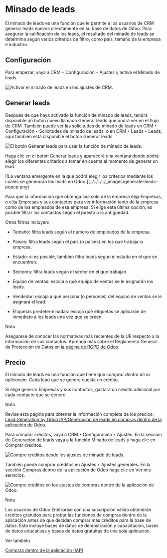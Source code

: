 # Minado de leads

El minado de leads es una función que le permite a los usuarios de CRM generar
leads nuevos directamente en su base de datos de Odoo. Para asegurar la
calificación de los leads, el resultado del minado de leads se determina según
varios criterios de filtro, como país, tamaño de la empresa e industria.

## Configuración

Para empezar, vaya a CRM ‣ Configuración ‣ Ajustes y active el Minado de
leads.

![Activar el minado de leads en los ajustes de
CRM.](../../../../_images/activate-lead-mining.png)

## Generar leads

Después de que haya activado la función de minado de leads, tendrá disponible
un botón nuevo llamado Generar leads que podrá ver en el flujo de CRM. También
puede ver las solicitudes de minado de leads en CRM ‣ Configuración ‣
Solicitudes de minado de leads, o en CRM ‣ Leads ‣ Leads, aquí también está
disponible el botón Generar leads.

![El botón Generar leads para usar la función de minado de
leads.](../../../../_images/generate-leads-button.png)

Haga clic en el botón Generar leads y aparecerá una ventana donde podrá elegir
los diferentes criterios a tomar en cuenta al momento de generar un lead.

![La ventana emergente en la que podrá elegir los criterios mediante los
cuales se generarán los leads en Odoo.](../../../../_images/generate-leads-
popup.png)

Para que la información que obtenga sea solo de la empresa elija Empresas, o
elija Empresas y sus contactos para ver información tanto de la empresa como
de los empleados de esa empresa. Si elige esta última opción, es posible
filtrar los contactos según el puesto o la antigüedad.

Otros filtros incluyen:

  * Tamaño: filtra leads según el número de empleados de la empresa.

  * Países: filtra leads según el país (o países) en los que trabaja la empresa.

  * Estado: si es posible, también filtra leads según el estado en el que se encuentren.

  * Sectores: filtra leads según el sector en el que trabajan.

  * Equipo de ventas: escoja a qué equipo de ventas se le asignarán los leads.

  * Vendedor: escoja a qué persona (o personas) del equipo de ventas se le asignará el lead.

  * Etiquetas predeterminadas: escoja qué etiquetas se aplicarán de inmediato a los leads una vez que se creen.

Nota

Asegúrese de conocer las normativas más recientes de la UE respecto a la
información de sus contactos. Aprenda más sobre el Reglamento General de
Protección de Datos en [la página de RGPD de Odoo](http://odoo.com/gdpr).

## Precio

El minado de leads es una función que tiene que _comprar dentro de la
aplicación_. Cada lead que se genere cuesta un crédito.

Si elige generar Empresas y sus contactos, gastará un crédito adicional por
cada contacto que se genere.

Nota

Revise esta página para obtener la información completa de los precios: [Lead
Generation by Odoo IAP/Generación de leads en compras dentro de la aplicación
de Odoo](https://iap.odoo.com/iap/in-app-services/167?).

Para comprar créditos, vaya a CRM ‣ Configuración ‣ Ajustes. En la sección de
Generación de leads vaya a la función Minado de leads y haga clic en Comprar
créditos.

![Compre créditos desde los ajustes de minado de
leads.](../../../../_images/buy-lead-mining-credits-setting.png)

También puede comprar créditos en Ajustes ‣ Ajustes generales. En la sección
Compras dentro de la aplicación de Odoo haga clic en Ver mis servicios.

![Compre créditos en los ajustes de compras dentro de la aplicación de
Odoo.](../../../../_images/view-my-services-setting.png)

Nota

Los usuarios de Odoo Enterprise con una suscripción válida obtendrán créditos
gratuitos para probar las funciones de compras dentro de la aplicación antes
de que decidan comprar más créditos para la base de datos. Esto incluye bases
de datos de demostración y capacitación, bases de datos educativas y bases de
datos gratuitas de una sola aplicación.

Ver también

[Compras dentro de la aplicación
(IAP)](../../../essentials/in_app_purchase.html)

